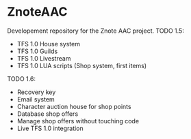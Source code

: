ZnoteAAC
========

Developement repository for the Znote AAC project.
TODO 1.5:
- TFS 1.0 House system
- TFS 1.0 Guilds
- TFS 1.0 Livestream
- TFS 1.0 LUA scripts (Shop system, first items)

TODO 1.6:
- Recovery key
- Email system
- Character auction house for shop points
- Database shop offers
- Manage shop offers without touching code
- Live TFS 1.0 integration
